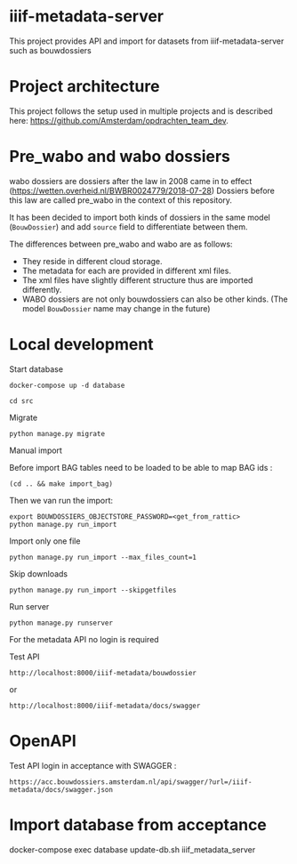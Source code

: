 # iiif-metadata-server

This project provides API and import for datasets from iiif-metadata-server such as bouwdossiers


# Project architecture
This project follows the setup used in multiple projects and is described here: https://github.com/Amsterdam/opdrachten_team_dev.  


# Pre_wabo and wabo dossiers

wabo dossiers are dossiers after the law in 2008 came in to effect (https://wetten.overheid.nl/BWBR0024779/2018-07-28)
Dossiers before this law are called pre_wabo in the context of this repository.

It has been decided to import both kinds of dossiers in the same model (`BouwDossier`)
and add `source` field to differentiate between them.

The differences between pre_wabo and wabo are as follows:

- They reside in different cloud storage.
- The metadata for each are provided in different xml files.
- The xml files have slightly different structure thus are imported differently.
- WABO dossiers are not only bouwdossiers can also be other kinds. 
   (The model `BouwDossier` name may change in the future)


# Local development

Start database

`docker-compose up -d database
`

`cd src `

Migrate

`python manage.py migrate
`

Manual import


Before import BAG tables need to be loaded to be able to map BAG ids :

```
(cd .. && make import_bag)
```

Then we van run the import:

```
export BOUWDOSSIERS_OBJECTSTORE_PASSWORD=<get_from_rattic>
python manage.py run_import
```

Import only one file

`python manage.py run_import --max_files_count=1`

Skip downloads

`python manage.py run_import --skipgetfiles`


Run server

`python manage.py runserver`

For the metadata API no login is  required


Test API

`http://localhost:8000/iiif-metadata/bouwdossier`

or

`http://localhost:8000/iiif-metadata/docs/swagger`



# OpenAPI

Test API login in acceptance with SWAGGER :
 
`https://acc.bouwdossiers.amsterdam.nl/api/swagger/?url=/iiif-metadata/docs/swagger.json`


# Import database from acceptance


docker-compose exec database update-db.sh iiif_metadata_server
